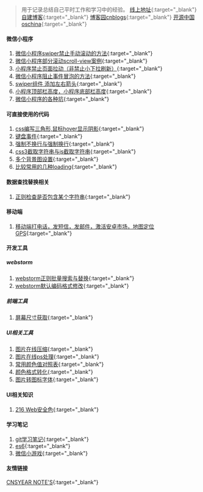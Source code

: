 > 用于记录总结自己平时工作和学习中的经验。
[线上地址](https://haley168.github.io/blog/){:target="_blank"} 
[自建博客](http://www.nobug1688.com/2017/08/16/usemore/){:target="_blank"} 
[博客园cnblogs](http://www.cnblogs.com/haley168/){:target="_blank"} 
[开源中国oschina](https://haley1688.oschina.io/toolshaley/index.html){:target="_blank"}

#### 微信小程序
1. [微信小程序swiper禁止手动滚动的方法](http://www.nobug1688.com/2018/07/27/%e5%be%ae%e4%bf%a1%e5%b0%8f%e7%a8%8b%e5%ba%8fswiper%e7%a6%81%e6%ad%a2%e6%89%8b%e5%8a%a8%e6%bb%9a%e5%8a%a8%e7%9a%84%e6%96%b9%e6%b3%95/){:target="_blank"}
1. [微信小程序部分滚动scroll-view案例](http://www.nobug1688.com/2018/05/21/%e5%be%ae%e4%bf%a1%e5%b0%8f%e7%a8%8b%e5%ba%8f%e9%83%a8%e5%88%86%e6%bb%9a%e5%8a%a8scroll-view%e6%a1%88%e4%be%8b/){:target="_blank"}
1. [小程序禁止页面拉动（非禁止小下拉刷新）](http://www.nobug1688.com/2018/05/16/%e5%b0%8f%e7%a8%8b%e5%ba%8f%e7%a6%81%e6%ad%a2%e9%a1%b5%e9%9d%a2%e6%8b%89%e5%8a%a8%ef%bc%88%e9%9d%9e%e7%a6%81%e6%ad%a2%e5%b0%8f%e4%b8%8b%e6%8b%89%e5%88%b7%e6%96%b0%ef%bc%89/){:target="_blank"}
1. [微信小程序阻止事件冒泡的方法](http://www.nobug1688.com/2018/04/10/%e5%be%ae%e4%bf%a1%e5%b0%8f%e7%a8%8b%e5%ba%8f%e9%98%bb%e6%ad%a2%e4%ba%8b%e4%bb%b6%e5%86%92%e6%b3%a1%e7%9a%84%e6%96%b9%e6%b3%95/){:target="_blank"}
1. [swiper组件 添加左右箭头](http://www.nobug1688.com/2018/04/19/swiper%e7%bb%84%e4%bb%b6-%e6%b7%bb%e5%8a%a0%e5%b7%a6%e5%8f%b3%e7%ae%ad%e5%a4%b4/){:target="_blank"}
1. [小程序顶部栏高度，小程序底部栏高度](http://www.nobug1688.com/2018/05/08/%e5%b0%8f%e7%a8%8b%e5%ba%8f%e9%a1%b6%e9%83%a8%e6%a0%8f%e9%ab%98%e5%ba%a6%ef%bc%8c%e5%b0%8f%e7%a8%8b%e5%ba%8f%e5%ba%95%e9%83%a8%e6%a0%8f%e9%ab%98%e5%ba%a6/){:target="_blank"}
1. [微信小程序的各种坑](pages/weixin.md){:target="_blank"}


#### 可直接使用的代码
1. [css编写三角形,鼠标hover显示阴影](https://www.cnblogs.com/haley168/p/shadow.html){:target="_blank"}
2. [键盘事件](https://www.cnblogs.com/haley168/p/wrong.html){:target="_blank"}
1. [强制不换行与强制换行](https://www.cnblogs.com/haley168/p/wrong.html){:target="_blank"}
1. [css3截取字符串与js截取字符串](https://www.cnblogs.com/haley168/p/wrong.html){:target="_blank"}
1. [多个背景图设置](https://www.cnblogs.com/haley168/p/wrong.html){:target="_blank"}
1. [比较常用的几种loading](http://www.jq22.com/jquery-info4405){:target="_blank"}

#### 数据查找替换相关
1. [正则检查是否包含某个字符串](https://www.cnblogs.com/haley168/p/wrong.html){:target="_blank"}

#### 移动端
1. [移动端打电话，发短信，发邮件，激活安卓市场，地图定位GPS](https://www.cnblogs.com/haley168/p/wrong.html){:target="_blank"}

#### 开发工具
##### webstorm
1. [webstorm正则批量搜索与替换](https://www.cnblogs.com/haley168/p/search.html){:target="_blank"}
1. [webstorm默认编码格式修改](/pages/webstorm.md){:target="_blank"}
##### 前端工具
1. [屏幕尺寸获取](https://haley1688.oschina.io/toolshaley/pages/getWidth.html){:target="_blank"}

##### UI相关工具
1. [图片在线压缩](https://tinypng.com/){:target="_blank"}
1. [图片在线ps处理](http://www.uupoop.com/ps/){:target="_blank"}
1. [常用颜色值对照表](http://tool.oschina.net/commons?type=3){:target="_blank"}
1. [颜色格式转化](https://haley1688.oschina.io/pages/colorTransformation.html){:target="_blank"}
1. [图片转图标字体](https://haley1688.oschina.io/pages/icoFont/index.html){:target="_blank"}

#### UI相关知识
1. [216 Web安全色](http://www.h-ui.net/websafecolors.shtml){:target="_blank"}

#### 学习笔记
1. [git学习笔记](pages/git.md){:target="_blank"}
1. [es6](pages/es6.md){:target="_blank"}
1. [微信小游戏](/pages/weixinSmallGame.md){:target="_blank"}

#### 友情链接
[CNSYEAR NOTE'S](http://cnsyear.com){:target="_blank"}